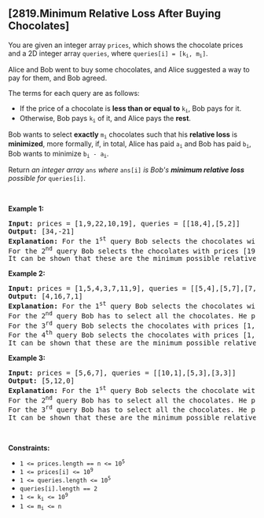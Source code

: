 ## [2819.Minimum Relative Loss After Buying Chocolates]
<p>You are given an integer array <code>prices</code>, which shows the chocolate prices and a 2D integer array <code>queries</code>, where <code>queries[i] = [k<sub>i</sub>, m<sub>i</sub>]</code>.</p>

<p>Alice and Bob went to buy some chocolates, and Alice suggested a way to pay for them, and Bob agreed.</p>

<p>The terms for each query are as follows:</p>

<ul>
	<li>If the price of a chocolate is <strong>less than or equal to</strong> <code>k<sub>i</sub></code>, Bob pays for it.</li>
	<li>Otherwise, Bob pays <code>k<sub>i</sub></code> of it, and Alice pays the <strong>rest</strong>.</li>
</ul>

<p>Bob wants to select <strong>exactly</strong> <code>m<sub>i</sub></code> chocolates such that his <strong>relative loss</strong> is <strong>minimized</strong>, more formally, if, in total, Alice has paid <code>a<sub>i</sub></code> and Bob has paid <code>b<sub>i</sub></code>, Bob wants to minimize <code>b<sub>i</sub> - a<sub>i</sub></code>.</p>

<p>Return <em>an integer array</em> <code>ans</code> <em>where</em> <code>ans[i]</code> <em>is Bob&#39;s <strong>minimum relative loss </strong>possible for</em> <code>queries[i]</code>.</p>

<p>&nbsp;</p>
<p><strong class="example">Example 1:</strong></p>

<pre>
<strong>Input:</strong> prices = [1,9,22,10,19], queries = [[18,4],[5,2]]
<strong>Output:</strong> [34,-21]
<strong>Explanation:</strong> For the 1<sup>st</sup> query Bob selects the chocolates with prices [1,9,10,22]. He pays 1 + 9 + 10 + 18 = 38 and Alice pays 0 + 0 + 0 + 4 = 4. So Bob&#39;s relative loss is 38 - 4 = 34.
For the 2<sup>nd</sup> query Bob selects the chocolates with prices [19,22]. He pays 5 + 5 = 10 and Alice pays 14 + 17 = 31. So Bob&#39;s relative loss is 10 - 31 = -21.
It can be shown that these are the minimum possible relative losses.</pre>

<p><strong class="example">Example 2:</strong></p>

<pre>
<strong>Input:</strong> prices = [1,5,4,3,7,11,9], queries = [[5,4],[5,7],[7,3],[4,5]]
<strong>Output:</strong> [4,16,7,1]
<strong>Explanation:</strong> For the 1<sup>st</sup> query Bob selects the chocolates with prices [1,3,9,11]. He pays 1 + 3 + 5 + 5 = 14 and Alice pays 0 + 0 + 4 + 6 = 10. So Bob&#39;s relative loss is 14 - 10 = 4.
For the 2<sup>nd</sup> query Bob has to select all the chocolates. He pays 1 + 5 + 4 + 3 + 5 + 5 + 5 = 28 and Alice pays 0 + 0 + 0 + 0 + 2 + 6 + 4 = 12. So Bob&#39;s relative loss is 28 - 12 = 16.
For the 3<sup>rd</sup> query Bob selects the chocolates with prices [1,3,11] and he pays 1 + 3 + 7 = 11 and Alice pays 0 + 0 + 4 = 4. So Bob&#39;s relative loss is 11 - 4 = 7.
For the 4<sup>th</sup> query Bob selects the chocolates with prices [1,3,7,9,11] and he pays 1 + 3 + 4 + 4 + 4 = 16 and Alice pays 0 + 0 + 3 + 5 + 7 = 15. So Bob&#39;s relative loss is 16 - 15 = 1.
It can be shown that these are the minimum possible relative losses.
</pre>

<p><strong class="example">Example 3:</strong></p>

<pre>
<strong>Input:</strong> prices = [5,6,7], queries = [[10,1],[5,3],[3,3]]
<strong>Output:</strong> [5,12,0]
<strong>Explanation:</strong> For the 1<sup>st</sup> query Bob selects the chocolate with price 5 and he pays 5 and Alice pays 0. So Bob&#39;s relative loss is 5 - 0 = 5.
For the 2<sup>nd</sup> query Bob has to select all the chocolates. He pays 5 + 5 + 5 = 15 and Alice pays 0 + 1 + 2 = 3. So Bob&#39;s relative loss is 15 - 3 = 12.
For the 3<sup>rd</sup> query Bob has to select all the chocolates. He pays 3 + 3 + 3 = 9 and Alice pays 2 + 3 + 4 = 9. So Bob&#39;s relative loss is 9 - 9 = 0.
It can be shown that these are the minimum possible relative losses.
</pre>

<p>&nbsp;</p>
<p><strong>Constraints:</strong></p>

<ul>
	<li><code>1 &lt;= prices.length == n &lt;= 10<sup>5</sup></code></li>
	<li><code>1 &lt;= prices[i] &lt;= 10<sup>9</sup></code></li>
	<li><code>1 &lt;= queries.length &lt;= 10<sup>5</sup></code></li>
	<li><code>queries[i].length == 2</code></li>
	<li><code>1 &lt;= k<sub>i</sub> &lt;= 10<sup>9</sup></code></li>
	<li><code>1 &lt;= m<sub>i</sub> &lt;= n</code></li>
</ul>
